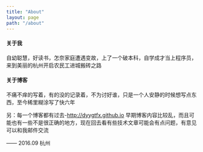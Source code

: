 ```yaml
---
title: "About"
layout: page
path: "/about"
---
```



#### 关于我

自幼聪慧，好读书，怎奈家庭遭遇变故，上了一个破本科，自学成才当上程序员，来到美丽的杭州开启农民工进城搬砖之路

#### 关于博客

不痛不痒的写着，有的没的记录着，不为讨好谁，只是一个人安静的时候想写点东西，至今稀里糊涂写了快六年


另：每一个博客都有过去-http://dyygtfx.github.io 
早期博客内容比较乱，而且可能也有一些不是很正确的地方，现在回去看有些技术文章可能会有点问题，有意见可以和我邮件交流

—— 2016.09 杭州